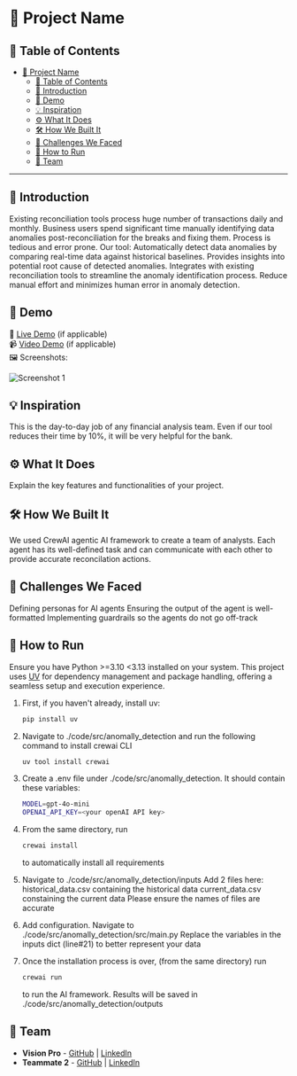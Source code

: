# 🚀 Project Name

## 📌 Table of Contents
- [🚀 Project Name](#-project-name)
  - [📌 Table of Contents](#-table-of-contents)
  - [🎯 Introduction](#-introduction)
  - [🎥 Demo](#-demo)
  - [💡 Inspiration](#-inspiration)
  - [⚙️ What It Does](#️-what-it-does)
  - [🛠️ How We Built It](#️-how-we-built-it)
  - [🚧 Challenges We Faced](#-challenges-we-faced)
  - [🏃 How to Run](#-how-to-run)
  - [👥 Team](#-team)

---

## 🎯 Introduction
Existing reconciliation tools process huge number of transactions daily and monthly. Business users spend significant time manually identifying data anomalies post-reconciliation for the breaks and fixing them. Process is tedious and error prone.
Our tool:
 Automatically detect data anomalies by comparing real-time data against historical baselines.
 Provides insights into potential root cause of detected anomalies.
 Integrates with existing reconciliation tools to streamline the anomaly identification process.
 Reduce manual effort and minimizes human error in anomaly detection.


## 🎥 Demo
🔗 [Live Demo](#) (if applicable)  
📹 [Video Demo](#) (if applicable)  
🖼️ Screenshots:

![Screenshot 1](link-to-image)

## 💡 Inspiration
This is the day-to-day job of any financial analysis team. Even if our tool reduces their time by 10%, it will be very helpful for the bank.

## ⚙️ What It Does
Explain the key features and functionalities of your project.

## 🛠️ How We Built It
We used CrewAI agentic AI framework to create a team of analysts. Each agent has its well-defined task and can communicate with each other to provide accurate reconcilation actions.

## 🚧 Challenges We Faced
Defining personas for AI agents
Ensuring the output of the agent is well-formatted
Implementing guardrails so the agents do not go off-track

## 🏃 How to Run
Ensure you have Python >=3.10 <3.13 installed on your system. This project uses [UV](https://docs.astral.sh/uv/) for dependency management and package handling, offering a seamless setup and execution experience.
1. First, if you haven't already, install uv:
   ```bash
   pip install uv
   ```
2. Navigate to ./code/src/anomally_detection and run the following command to install crewai CLI
   ```sh
   uv tool install crewai
   ```
3. Create a .env file under ./code/src/anomally_detection. It should contain these variables:
   ```sh
   MODEL=gpt-4o-mini
   OPENAI_API_KEY=<your openAI API key>
   ```
4. From the same directory, run
   ```sh
   crewai install
   ```
   to automatically install all requirements

5. Navigate to ./code/src/anomally_detection/inputs
   Add 2 files here:
   historical_data.csv containing the historical data
   current_data.csv constaining the current data
   Please ensure the names of files are accurate

6. Add configuration.
   Navigate to ./code/src/anomally_detection/src/main.py
   Replace the variables in the inputs dict (line#21) to better represent your data

7. Once the installation process is over, (from the same directory) run
   ```sh
   crewai run
   ```
   to run the AI framework. Results will be saved in ./code/src/anomally_detection/outputs


## 👥 Team
- **Vision Pro** - [GitHub](#) | [LinkedIn](#)
- **Teammate 2** - [GitHub](#) | [LinkedIn](#)